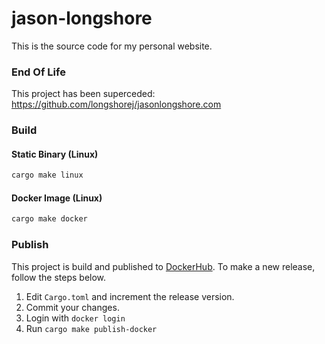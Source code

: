 # jason-longshore

This is the source code for my personal website.

### End Of Life

This project has been superceded: https://github.com/longshorej/jasonlongshore.com

### Build

#### Static Binary (Linux)

```bash
cargo make linux
```

#### Docker Image (Linux)

```bash
cargo make docker
```

### Publish

This project is build and published to [DockerHub](https://hub.docker.com/r/longshorej/jason-longshore/). To make a new release, follow the steps below.

1) Edit `Cargo.toml` and increment the release version.
2) Commit your changes.
3) Login with `docker login`
4) Run `cargo make publish-docker`
